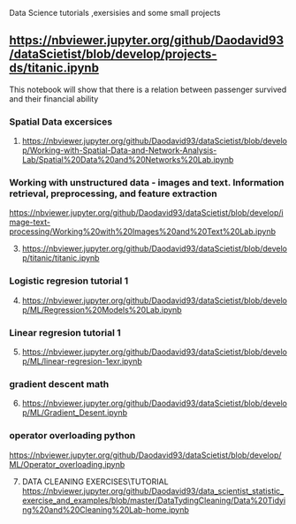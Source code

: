 

Data Science tutorials ,exersisies and some small projects 


## https://nbviewer.jupyter.org/github/Daodavid93/dataScietist/blob/develop/projects-ds/titanic.ipynb
This notebook will show that there is a relation between passenger survived and their financial ability



### Spatial Data excersices
1) https://nbviewer.jupyter.org/github/Daodavid93/dataScietist/blob/develop/Working-with-Spatial-Data-and-Network-Analysis-Lab/Spatial%20Data%20and%20Networks%20Lab.ipynb
### Working with unstructured data - images and text. Information retrieval, preprocessing, and feature extraction
https://nbviewer.jupyter.org/github/Daodavid93/dataScietist/blob/develop/image-text-processing/Working%20with%20Images%20and%20Text%20Lab.ipynb

3) https://nbviewer.jupyter.org/github/Daodavid93/dataScietist/blob/develop/titanic/titanic.ipynb
### Logistic regresion tutorial 1
4) https://nbviewer.jupyter.org/github/Daodavid93/dataScietist/blob/develop/ML/Regression%20Models%20Lab.ipynb
### Linear  regresion tutorial 1
5) https://nbviewer.jupyter.org/github/Daodavid93/dataScietist/blob/develop/ML/linear-regresion-1exr.ipynb
### gradient descent math
6) https://nbviewer.jupyter.org/github/Daodavid93/dataScietist/blob/develop/ML/Gradient_Desent.ipynb

### operator overloading python
https://nbviewer.jupyter.org/github/Daodavid93/dataScietist/blob/develop/ML/Operator_overloading.ipynb

7) DATA CLEANING EXERCISES\TUTORIAL
https://nbviewer.jupyter.org/github/Daodavid93/data_scientist_statistic_exercise_and_examples/blob/master/DataTydingCleaning/Data%20Tidying%20and%20Cleaning%20Lab-home.ipynb
